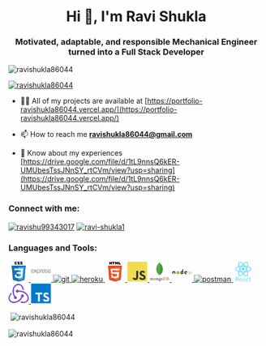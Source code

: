 <h1 align="center">Hi 👋, I'm Ravi Shukla</h1>
<h3 align="center">Motivated, adaptable, and responsible Mechanical Engineer turned into a Full Stack Developer</h3>

<p align="left"> <img src="https://komarev.com/ghpvc/?username=ravishukla86044&label=Profile%20views&color=0e75b6&style=flat" alt="ravishukla86044" /> </p>

<p align="left"> <a href="https://github.com/ryo-ma/github-profile-trophy"><img src="https://github-profile-trophy.vercel.app/?username=ravishukla86044" alt="ravishukla86044" /></a> </p>

- 👨‍💻 All of my projects are available at [https://portfolio-ravishukla86044.vercel.app/](https://portfolio-ravishukla86044.vercel.app/)

- 📫 How to reach me **ravishukla86044@gmail.com**

- 📄 Know about my experiences [https://drive.google.com/file/d/1tL9nnsQ6kER-UMUbesTssJNnSY_rtCVm/view?usp=sharing](https://drive.google.com/file/d/1tL9nnsQ6kER-UMUbesTssJNnSY_rtCVm/view?usp=sharing)

<h3 align="left">Connect with me:</h3>
<p align="left">
<a href="https://twitter.com/ravishu99343017" target="blank"><img align="center" src="https://raw.githubusercontent.com/rahuldkjain/github-profile-readme-generator/master/src/images/icons/Social/twitter.svg" alt="ravishu99343017" height="30" width="40" /></a>
<a href="https://linkedin.com/in/ravi-shukla1" target="blank"><img align="center" src="https://raw.githubusercontent.com/rahuldkjain/github-profile-readme-generator/master/src/images/icons/Social/linked-in-alt.svg" alt="ravi-shukla1" height="30" width="40" /></a>
</p>

<h3 align="left">Languages and Tools:</h3>
<p align="left"> <a href="https://www.w3schools.com/css/" target="_blank"> <img src="https://raw.githubusercontent.com/devicons/devicon/master/icons/css3/css3-original-wordmark.svg" alt="css3" width="40" height="40"/> </a> <a href="https://expressjs.com" target="_blank"> <img src="https://raw.githubusercontent.com/devicons/devicon/master/icons/express/express-original-wordmark.svg" alt="express" width="40" height="40"/> </a> <a href="https://git-scm.com/" target="_blank"> <img src="https://www.vectorlogo.zone/logos/git-scm/git-scm-icon.svg" alt="git" width="40" height="40"/> </a> <a href="https://heroku.com" target="_blank"> <img src="https://www.vectorlogo.zone/logos/heroku/heroku-icon.svg" alt="heroku" width="40" height="40"/> </a> <a href="https://www.w3.org/html/" target="_blank"> <img src="https://raw.githubusercontent.com/devicons/devicon/master/icons/html5/html5-original-wordmark.svg" alt="html5" width="40" height="40"/> </a> <a href="https://developer.mozilla.org/en-US/docs/Web/JavaScript" target="_blank"> <img src="https://raw.githubusercontent.com/devicons/devicon/master/icons/javascript/javascript-original.svg" alt="javascript" width="40" height="40"/> </a> <a href="https://www.mongodb.com/" target="_blank"> <img src="https://raw.githubusercontent.com/devicons/devicon/master/icons/mongodb/mongodb-original-wordmark.svg" alt="mongodb" width="40" height="40"/> </a> <a href="https://nodejs.org" target="_blank"> <img src="https://raw.githubusercontent.com/devicons/devicon/master/icons/nodejs/nodejs-original-wordmark.svg" alt="nodejs" width="40" height="40"/> </a> <a href="https://postman.com" target="_blank"> <img src="https://www.vectorlogo.zone/logos/getpostman/getpostman-icon.svg" alt="postman" width="40" height="40"/> </a> <a href="https://reactjs.org/" target="_blank"> <img src="https://raw.githubusercontent.com/devicons/devicon/master/icons/react/react-original-wordmark.svg" alt="react" width="40" height="40"/> </a> <a href="https://redux.js.org" target="_blank"> <img src="https://raw.githubusercontent.com/devicons/devicon/master/icons/redux/redux-original.svg" alt="redux" width="40" height="40"/> </a> <a href="https://www.typescriptlang.org/" target="_blank"> <img src="https://raw.githubusercontent.com/devicons/devicon/master/icons/typescript/typescript-original.svg" alt="typescript" width="40" height="40"/> </a> </p>

<p>&nbsp;<img align="center" src="https://github-readme-stats.vercel.app/api?username=ravishukla86044&show_icons=true&locale=en" alt="ravishukla86044" /></p>

<p><img align="center" src="https://github-readme-streak-stats.herokuapp.com/?user=ravishukla86044&" alt="ravishukla86044" /></p>
